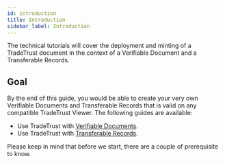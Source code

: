 ```yaml
---
id: introduction
title: Introduction
sidebar_label: Introduction
---
```


The technical tutorials will cover the deployment and minting of a TradeTrust document in the context of a Verifiable Document and a Transferable Records.

## Goal

By the end of this guide, you would be able to create your very own Verifiable Documents and Transferable Records that is valid on any compatible TradeTrust Viewer. The following guides are available:

- Use TradeTrust with [Verifiable Documents](/docs/4.x/tutorial/verifiable-documents/overview).
- Use TradeTrust with [Transferable Records](/docs/4.x/tutorial/transferable-records/overview).

Please keep in mind that before we start, there are a couple of prerequisite to know.
